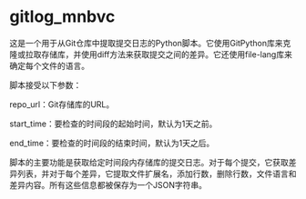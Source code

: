 # gitlog_mnbvc

这是一个用于从Git仓库中提取提交日志的Python脚本。它使用GitPython库来克隆或拉取存储库，并使用diff方法来获取提交之间的差异。它还使用file-lang库来确定每个文件的语言。

脚本接受以下参数：

repo_url：Git存储库的URL。

start_time：要检查的时间段的起始时间，默认为1天之前。

end_time：要检查的时间段的结束时间，默认为1天之后。


脚本的主要功能是获取给定时间段内存储库的提交日志。对于每个提交，它获取差异列表，并对于每个差异，它提取文件扩展名，添加行数，删除行数，文件语言和差异内容。所有这些信息都被保存为一个JSON字符串。
